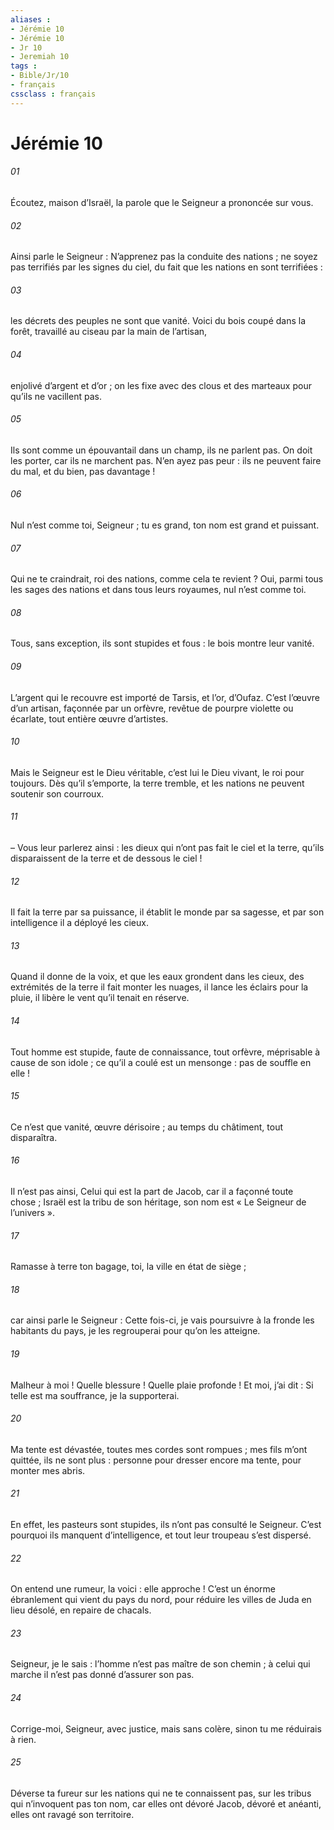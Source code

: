 ```yaml
---
aliases : 
- Jérémie 10
- Jérémie 10
- Jr 10
- Jeremiah 10
tags : 
- Bible/Jr/10
- français
cssclass : français
---
```


# Jérémie 10

###### 01
Écoutez, maison d’Israël, la parole que le Seigneur a prononcée sur vous.
###### 02
Ainsi parle le Seigneur :
N’apprenez pas la conduite des nations ;
ne soyez pas terrifiés par les signes du ciel,
du fait que les nations en sont terrifiées :
###### 03
les décrets des peuples ne sont que vanité.
Voici du bois coupé dans la forêt,
travaillé au ciseau par la main de l’artisan,
###### 04
enjolivé d’argent et d’or ;
on les fixe avec des clous et des marteaux
pour qu’ils ne vacillent pas.
###### 05
Ils sont comme un épouvantail dans un champ,
ils ne parlent pas.
On doit les porter, car ils ne marchent pas.
N’en ayez pas peur : ils ne peuvent faire du mal,
et du bien, pas davantage !
###### 06
Nul n’est comme toi, Seigneur ;
tu es grand, ton nom est grand et puissant.
###### 07
Qui ne te craindrait, roi des nations,
comme cela te revient ?
Oui, parmi tous les sages des nations
et dans tous leurs royaumes,
nul n’est comme toi.
###### 08
Tous, sans exception, ils sont stupides et fous :
le bois montre leur vanité.
###### 09
L’argent qui le recouvre est importé de Tarsis,
et l’or, d’Oufaz.
C’est l’œuvre d’un artisan,
façonnée par un orfèvre,
revêtue de pourpre violette ou écarlate,
tout entière œuvre d’artistes.
###### 10
Mais le Seigneur est le Dieu véritable,
c’est lui le Dieu vivant, le roi pour toujours.
Dès qu’il s’emporte, la terre tremble,
et les nations ne peuvent soutenir son courroux.
###### 11
– Vous leur parlerez ainsi : les dieux qui n’ont pas fait le ciel et la terre, qu’ils disparaissent de la terre et de dessous le ciel !
###### 12
Il fait la terre par sa puissance,
il établit le monde par sa sagesse,
et par son intelligence il a déployé les cieux.
###### 13
Quand il donne de la voix,
et que les eaux grondent dans les cieux,
des extrémités de la terre il fait monter les nuages,
il lance les éclairs pour la pluie,
il libère le vent qu’il tenait en réserve.
###### 14
Tout homme est stupide, faute de connaissance,
tout orfèvre, méprisable à cause de son idole ;
ce qu’il a coulé est un mensonge :
pas de souffle en elle !
###### 15
Ce n’est que vanité, œuvre dérisoire ;
au temps du châtiment, tout disparaîtra.
###### 16
Il n’est pas ainsi, Celui qui est la part de Jacob,
car il a façonné toute chose ;
Israël est la tribu de son héritage,
son nom est « Le Seigneur de l’univers ».
###### 17
Ramasse à terre ton bagage,
toi, la ville en état de siège ;
###### 18
car ainsi parle le Seigneur :
Cette fois-ci, je vais poursuivre à la fronde les habitants du pays,
je les regrouperai pour qu’on les atteigne.
###### 19
Malheur à moi ! Quelle blessure ! Quelle plaie profonde !
Et moi, j’ai dit : Si telle est ma souffrance,
je la supporterai.
###### 20
Ma tente est dévastée, toutes mes cordes sont rompues ;
mes fils m’ont quittée, ils ne sont plus :
personne pour dresser encore ma tente,
pour monter mes abris.
###### 21
En effet, les pasteurs sont stupides,
ils n’ont pas consulté le Seigneur.
C’est pourquoi ils manquent d’intelligence,
et tout leur troupeau s’est dispersé.
###### 22
On entend une rumeur, la voici : elle approche !
C’est un énorme ébranlement qui vient du pays du nord,
pour réduire les villes de Juda en lieu désolé,
en repaire de chacals.
###### 23
Seigneur, je le sais :
l’homme n’est pas maître de son chemin ;
à celui qui marche il n’est pas donné d’assurer son pas.
###### 24
Corrige-moi, Seigneur, avec justice,
mais sans colère, sinon tu me réduirais à rien.
###### 25
Déverse ta fureur sur les nations
qui ne te connaissent pas,
sur les tribus qui n’invoquent pas ton nom,
car elles ont dévoré Jacob, dévoré et anéanti,
elles ont ravagé son territoire.
